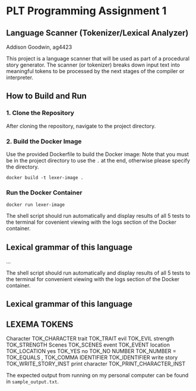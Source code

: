 # PLT Programming Assignment 1

## Language Scanner (Tokenizer/Lexical Analyzer)
Addison Goodwin, ag4423

This project is a language scanner that will be used as part of a procedural story generator. The scanner (or tokenizer) breaks down input text into meaningful tokens to be processed by the next stages of the compiler or interpreter.

## How to Build and Run

### 1. Clone the Repository

After cloning the repository, navigate to the project directory.

### 2. Build the Docker Image

Use the provided Dockerfile to build the Docker image:
Note that you must be in the project directory to use the `.` at the end, otherwise please specify the directory.
```
docker build -t lexer-image .
```

### Run the Docker Container
```
docker run lexer-image
```

The shell script should run automatically and display results of all 5 tests to the terminal for covenient viewing with the logs section of the Docker container.

## Lexical grammar of this language
...


The shell script should run automatically and display results of all 5 tests to the terminal for convenient viewing with the logs section of the Docker container.

## Lexical grammar of this language

LEXEMA            TOKENS
------------------------------
Character         TOK_CHARACTER
trait             TOK_TRAIT
evil              TOK_EVIL
strength          TOK_STRENGTH
Scenes            TOK_SCENES
event             TOK_EVENT
location          TOK_LOCATION
yes               TOK_YES
no                TOK_NO
NUMBER            TOK_NUMBER
=                 TOK_EQUALS
,                 TOK_COMMA
IDENTIFIER        TOK_IDENTIFIER
write story       TOK_WRITE_STORY_INST
print character   TOK_PRINT_CHARACTER_INST

The expected output from running on my personal computer can be found in `sample_output.txt`.
